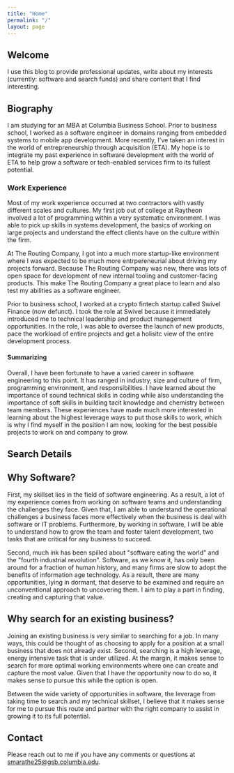 ```yaml
---
title: "Home"
permalink: "/"
layout: page
---
```


## Welcome

I use this blog to provide professional updates, write about my interests (currently: software and search funds) and share content that I find interesting.

## Biography

I am studying for an MBA at Columbia Business School. Prior to business school, I worked as a software engineer in domains ranging from embedded systems to mobile app development. More recently, I've taken an interest in the world of entrepreneurship through acquisition (ETA). My hope is to integrate my past experience in software development with the world of ETA to help grow a software or tech-enabled services firm to its fullest potential.

### Work Experience

Most of my work experience occurred at two contractors with vastly different scales and cultures. My first job out of college at Raytheon involved a lot of programming within a very systematic environment. I was able to pick up skills in systems development, the basics of working on large projects and understand the effect clients have on the culture within the firm.

At The Routing Company, I got into a much more startup-like environment where I was expected to be much more entrpereneurial about driving my projects forward. Because The Routing Company was new, there was lots of open space for development of new internal tooling and customer-facing products. This make The Routing Company a great place to learn and also test my abilities as a software engineer.

Prior to business school, I worked at a crypto fintech startup called Swivel Finance (now defunct). I took the role at Swivel because it immediately introduced me to technical leadership and product management opportunities. In the role, I was able to oversee the launch of new products, pace the workload of entire projects and get a holisitc view of the entire development process.

#### Summarizing

Overall, I have been fortunate to have a varied career in software engineering to this point. It has ranged in industry, size and culture of firm, programming environment, and responsibilities. I have learned about the importance of sound technical skills in coding while also understanding the importance of soft skills in building tacit knowledge and chemistry between team members. These experiences have made much more interested in learning about the highest leverage ways to put those skills to work, which is why I find myself in the position I am now, looking for the best possible projects to work on and company to grow.

## Search Details

## Why Software?

First, my skillset lies in the field of software engineering. As a result, a lot of my experience comes from working on software teams and understanding the challenges they face. Given that, I am able to understand the operational challenges a business faces more effectively when the business is deal with software or IT problems. Furthermore, by working in software, I will be able to understand how to grow the team and foster talent development, two tasks that are critical for any business to succeed.

Second, much ink has been spilled about "software eating the world" and the "fourth industrial revolution". Software, as we know it, has only been around for a fraction of human history, and many firms are slow to adopt the benefits of information age technology. As a result, there are many opportunities, lying in dormant, that deserve to be examined and require an unconventional approach to uncovering them. I aim to play a part in finding, creating and capturing that value.

## Why search for an existing business?

Joining an existing business is very similar to searching for a job. In many ways, this could be thought of as choosing to apply for a position at a small business that does not already exist. Second, searching is a high leverage, energy intensive task that is under utilized. At the margin, it makes sense to search for more optimal working environments where one can create and capture the most value. Given that I have the opportunity now to do so, it makes sense to pursue this while the option is open.

Between the wide variety of opportunities in software, the leverage from taking time to search and my technical skillset, I believe that it makes sense for me to pursue this route and partner with the right company to assist in growing it to its full potential.

## Contact

Please reach out to me if you have any comments or questions at smarathe25@gsb.columbia.edu.
